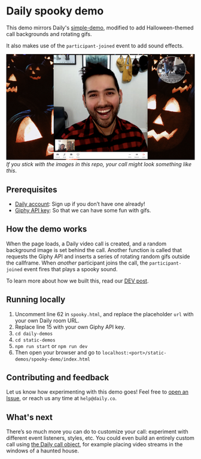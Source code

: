 # Daily spooky demo

This demo mirrors Daily's [simple-demo](https://github.com/daily-co/daily-demos/tree/main/static-demos/simple-demo), modified to add Halloween-themed call backgrounds and rotating gifs.

It also makes use of the `participant-joined` event to add sound effects.

![Jack-o-lanterns surround a video chat call interface](./assets/jack-o-lantern-demo.png)
_If you stick with the images in this repo, your call might look something like this_.

## Prerequisites

- [Daily account](https://dashboard.daily.co/): Sign up if you don’t have one already!
- [Giphy API key](https://developers.giphy.com/): So that we can have some fun with gifs.

## How the demo works

When the page loads, a Daily video call is created, and a random background image is set behind the call. Another function is called that requests the Giphy API and inserts a series of rotating random gifs outside the callframe. When _another_ participant joins the call, the `participant-joined` event fires that plays a spooky sound.

To learn more about how we built this, read our [DEV post]().

## Running locally 

1. Uncomment line 62 in `spooky.html`, and replace the placeholder `url` with your own Daily room URL. 
2. Replace line 15 with your own Giphy API key. 
3. `cd daily-demos`
4. `cd static-demos`
5. `npm run start` or `npm run dev`
6. Then open your browser and go to `localhost:<port>/static-demos/spooky-demo/index.html`

## Contributing and feedback

Let us know how experimenting with this demo goes! Feel free to [open an Issue](https://github.com/daily-co/daily-demos/issues), or reach us any time at `help@daily.co`.

## What's next

There’s so much more you can do to customize your call: experiment with different event listeners, styles, etc. You could even build an entirely custom call using [the Daily call object](https://docs.daily.co/docs/build-a-custom-video-chat-interface), for example placing video streams in the windows of a haunted house.
